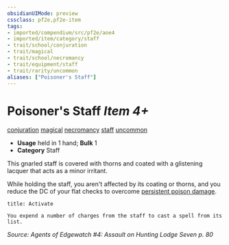 ```yaml
---
obsidianUIMode: preview
cssclass: pf2e,pf2e-item
tags:
- imported/compendium/src/pf2e/aoe4
- imported/item/category/staff
- trait/school/conjuration
- trait/magical
- trait/school/necromancy
- trait/equipment/staff
- trait/rarity/uncommon
aliases: ["Poisoner's Staff"]
---
```

# Poisoner's Staff *Item 4+*  
[conjuration](conjuration.md)  [magical](magical.md)  [necromancy](necromancy.md)  [staff](rules/traits/staff.md)  [uncommon](uncommon.md)  

- **Usage** held in 1 hand; **Bulk** 1
- **Category** Staff

This gnarled staff is covered with thorns and coated with a glistening lacquer that acts as a minor irritant.

While holding the staff, you aren't affected by its coating or thorns, and you reduce the DC of your flat checks to overcome [persistent poison damage](conditions.md#Persistent%20Damage).

```ad-embed-ability
title: Activate

You expend a number of charges from the staff to cast a spell from its list.
```

*Source: Agents of Edgewatch #4: Assault on Hunting Lodge Seven p. 80*